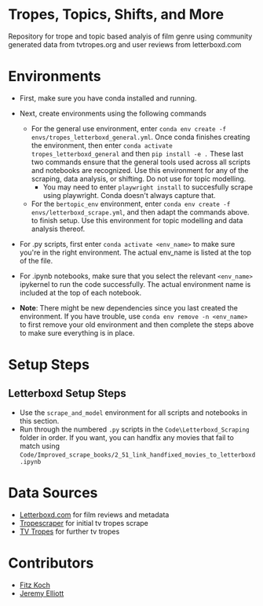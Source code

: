 # Tropes, Topics, Shifts, and More
Repository for trope and topic based analyis of film genre using
community generated data from tvtropes.org and user reviews from letterboxd.com


# Environments
* First, make sure you have conda installed and running.
* Next, create environments using the following commands
    * For the general use environment, enter `conda env create -f envs/tropes_letterboxd_general.yml`. Once conda finishes creating the environment, then enter `conda activate tropes_letterboxd_general` and then `pip install -e .`  These last two commands ensure that the general tools used across all scripts and notebooks are recognized. Use this environment for any of the scraping, data analysis, or shifting. Do not use for topic modelling. 
        * You may need to enter `playwright install` to succesfully scrape using playwright. Conda doesn't always capture that.  
    * For the `bertopic_env` environment, enter `conda env create -f envs/letterboxd_scrape.yml`, and then adapt the commands above. to finish setup. Use this environment for topic modelling and data analysis thereof. 


* For .py scripts, first enter `conda activate <env_name>` to make sure you're in the right environment. The actual env_name is listed at the top of the file.
* For .ipynb notebooks, make sure that you select the relevant `<env_name>` ipykernel to run the code successfully. The actual environment name is included at the top of each notebook. 
* **Note**: There might be new dependencies since you last created the environment. If you have trouble, use `conda env remove -n <env_name>` to first remove your old environment and then complete the steps above to make sure everything is in place.

# Setup Steps
## Letterboxd Setup Steps
* Use the `scrape_and_model` environment for all scripts and notebooks in this section.
* Run through the numbered `.py` scripts in the `Code\Letterboxd_Scraping` folder in order. If you want, you can handfix any movies that fail to match using `Code/Improved_scrape_books/2_51_link_handfixed_movies_to_letterboxd.ipynb`

# Data Sources 
* [Letterboxd.com](https://letterboxd.com/) for film reviews and metadata
* [Tropescraper](https://github.com/rhgarcia/tropescraper) for initial tv tropes scrape
* [TV Tropes](https://tvtropes.org/) for further tv tropes 


# Contributors
- [Fitz Koch](https://github.com/FWJK1)
- [Jeremy Elliott](https://github.com/JeremyE-uvm)